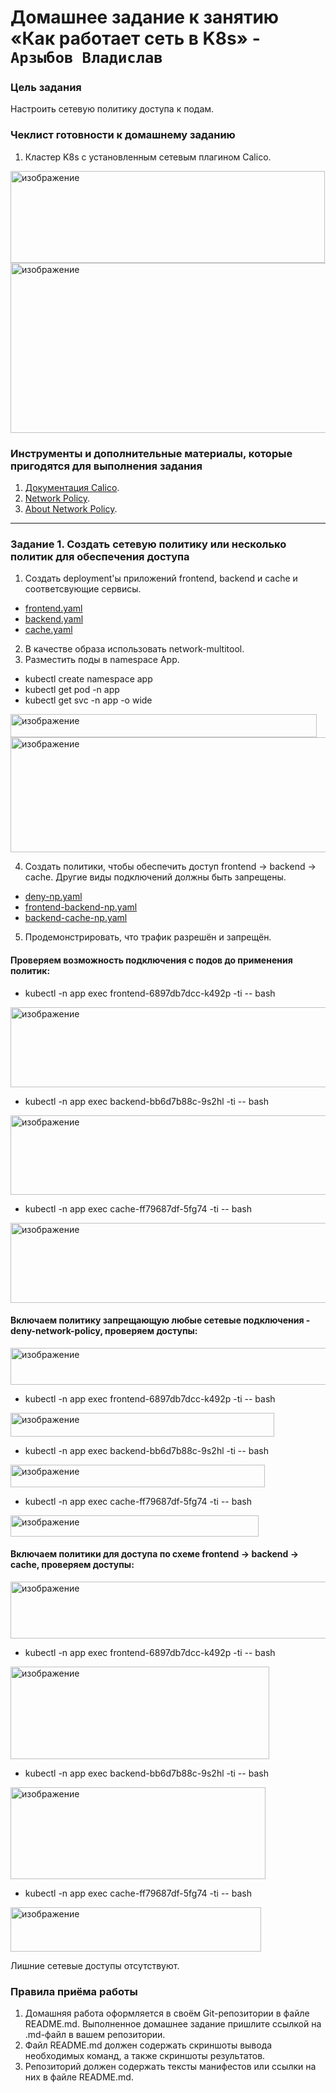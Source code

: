 # Домашнее задание к занятию «Как работает сеть в K8s» - `Арзыбов Владислав`

### Цель задания

Настроить сетевую политику доступа к подам.

### Чеклист готовности к домашнему заданию

1. Кластер K8s с установленным сетевым плагином Calico.

<img width="503" height="147" alt="изображение" src="https://github.com/user-attachments/assets/1a8afcb0-4bbc-4e34-a13c-5c2fcc494e22" />

<img width="1321" height="272" alt="изображение" src="https://github.com/user-attachments/assets/7cc84e48-dbf1-40f9-955b-10159398d1a8" />

### Инструменты и дополнительные материалы, которые пригодятся для выполнения задания

1. [Документация Calico](https://www.tigera.io/project-calico/).
2. [Network Policy](https://kubernetes.io/docs/concepts/services-networking/network-policies/).
3. [About Network Policy](https://docs.projectcalico.org/about/about-network-policy).

-----

### Задание 1. Создать сетевую политику или несколько политик для обеспечения доступа

1. Создать deployment'ы приложений frontend, backend и cache и соответсвующие сервисы.

- [frontend.yaml](https://github.com/vladislav-arzybov/HOMEWORK/blob/main/21_Kubernetes/13_How_network_works_in_K8S/frontend.yaml)
- [backend.yaml](https://github.com/vladislav-arzybov/HOMEWORK/blob/main/21_Kubernetes/13_How_network_works_in_K8S/backend.yaml)
- [cache.yaml](https://github.com/vladislav-arzybov/HOMEWORK/blob/main/21_Kubernetes/13_How_network_works_in_K8S/cache.yaml)

2. В качестве образа использовать network-multitool.
3. Разместить поды в namespace App.

- kubectl create namespace app
- kubectl get pod -n app
- kubectl get svc -n app -o wide

<img width="490" height="37" alt="изображение" src="https://github.com/user-attachments/assets/a69fbc6d-738a-4cb2-abd4-d9afc59e5c61" />

<img width="784" height="184" alt="изображение" src="https://github.com/user-attachments/assets/556b600c-4a2c-4886-8515-25d30c1a7d83" />

4. Создать политики, чтобы обеспечить доступ frontend -> backend -> cache. Другие виды подключений должны быть запрещены.

- [deny-np.yaml](https://github.com/vladislav-arzybov/HOMEWORK/blob/main/21_Kubernetes/13_How_network_works_in_K8S/deny-np.yaml)
- [frontend-backend-np.yaml](https://github.com/vladislav-arzybov/HOMEWORK/blob/main/21_Kubernetes/13_How_network_works_in_K8S/frontend-backend-np.yaml)
- [backend-cache-np.yaml](https://github.com/vladislav-arzybov/HOMEWORK/blob/main/21_Kubernetes/13_How_network_works_in_K8S/backend-cache-np.yaml)

5. Продемонстрировать, что трафик разрешён и запрещён.

#### Проверяем возможность подключения с подов до применения политик:

- kubectl -n app exec frontend-6897db7dcc-k492p -ti -- bash

<img width="761" height="128" alt="изображение" src="https://github.com/user-attachments/assets/e1e7f58c-343b-4d98-90fd-1adf9bcd02aa" />

- kubectl -n app exec backend-bb6d7b88c-9s2hl -ti -- bash

<img width="755" height="127" alt="изображение" src="https://github.com/user-attachments/assets/1752f552-88d8-4060-9501-b312c0b00349" />

- kubectl -n app exec cache-ff79687df-5fg74 -ti -- bash

<img width="722" height="128" alt="изображение" src="https://github.com/user-attachments/assets/52a7feab-0d59-4946-a718-5445f6bdc620" />

#### Включаем политику запрещающую любые сетевые подключения - deny-network-policy, проверяем доступы:

<img width="718" height="59" alt="изображение" src="https://github.com/user-attachments/assets/eaaad34a-ef9c-4fd3-b8c2-0e2480959f8b" />

- kubectl -n app exec frontend-6897db7dcc-k492p -ti -- bash

<img width="422" height="38" alt="изображение" src="https://github.com/user-attachments/assets/b03172c1-6d01-4616-af6b-76c0be9a2f87" />

- kubectl -n app exec backend-bb6d7b88c-9s2hl -ti -- bash

<img width="407" height="36" alt="изображение" src="https://github.com/user-attachments/assets/6bfe98b0-994c-4955-a6ef-edf07a93c774" />

- kubectl -n app exec cache-ff79687df-5fg74 -ti -- bash

<img width="397" height="34" alt="изображение" src="https://github.com/user-attachments/assets/c0a06ba4-4a90-48a6-95b2-122f41889c8d" />



#### Включаем политики для доступа по схеме frontend -> backend -> cache, проверяем доступы:

<img width="718" height="91" alt="изображение" src="https://github.com/user-attachments/assets/a9be395b-3525-4f65-825f-a91fc54c3284" />

- kubectl -n app exec frontend-6897db7dcc-k492p -ti -- bash

<img width="414" height="148" alt="изображение" src="https://github.com/user-attachments/assets/d88a6753-e73c-4413-b5b4-a0c0bb160ae9" />

- kubectl -n app exec backend-bb6d7b88c-9s2hl -ti -- bash

<img width="408" height="147" alt="изображение" src="https://github.com/user-attachments/assets/4f8d6ca3-4cda-41ff-ab41-57263985d684" />

- kubectl -n app exec cache-ff79687df-5fg74 -ti -- bash

<img width="401" height="71" alt="изображение" src="https://github.com/user-attachments/assets/2c4de436-7619-458f-8433-b571a4acbc8d" />


Лишние сетевые доступы отсутствуют.


### Правила приёма работы

1. Домашняя работа оформляется в своём Git-репозитории в файле README.md. Выполненное домашнее задание пришлите ссылкой на .md-файл в вашем репозитории.
2. Файл README.md должен содержать скриншоты вывода необходимых команд, а также скриншоты результатов.
3. Репозиторий должен содержать тексты манифестов или ссылки на них в файле README.md.
